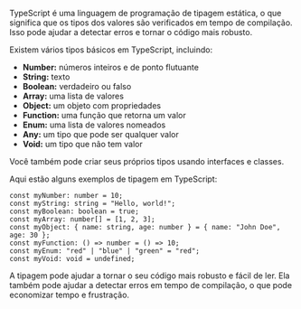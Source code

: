 TypeScript é uma linguagem de programação de tipagem estática, o que significa que os tipos dos valores são verificados em tempo de compilação. Isso pode ajudar a detectar erros e tornar o código mais robusto.

Existem vários tipos básicos em TypeScript, incluindo:

- **Number:** números inteiros e de ponto flutuante
- **String:** texto
- **Boolean:** verdadeiro ou falso
- **Array:** uma lista de valores
- **Object:** um objeto com propriedades
- **Function:** uma função que retorna um valor
- **Enum:** uma lista de valores nomeados
- **Any:** um tipo que pode ser qualquer valor
- **Void:** um tipo que não tem valor

Você também pode criar seus próprios tipos usando interfaces e classes.

Aqui estão alguns exemplos de tipagem em TypeScript:

```
const myNumber: number = 10;
const myString: string = "Hello, world!";
const myBoolean: boolean = true;
const myArray: number[] = [1, 2, 3];
const myObject: { name: string, age: number } = { name: "John Doe", age: 30 };
const myFunction: () => number = () => 10;
const myEnum: "red" | "blue" | "green" = "red";
const myVoid: void = undefined;
```

A tipagem pode ajudar a tornar o seu código mais robusto e fácil de ler. Ela também pode ajudar a detectar erros em tempo de compilação, o que pode economizar tempo e frustração.